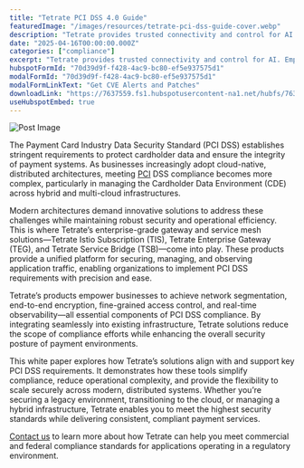 ```yaml
---
title: "Tetrate PCI DSS 4.0 Guide"
featuredImage: "/images/resources/tetrate-pci-dss-guide-cover.webp"
description: "Tetrate provides trusted connectivity and control for AI. Empower developers while safeguarding the business. Built atop the proven Envoy proxy & Envoy AI Gateway."
date: "2025-04-16T00:00:00.000Z"
categories: ["compliance"]
excerpt: "Tetrate provides trusted connectivity and control for AI. Empower developers while safeguarding the business. Built atop the proven Envoy proxy & Envoy AI Gateway."
hubspotFormId: "70d39d9f-f428-4ac9-bc80-ef5e937575d1"
modalFormId: "70d39d9f-f428-4ac9-bc80-ef5e937575d1"
modalFormLinkText: "Get CVE Alerts and Patches"
downloadLink: "https://7637559.fs1.hubspotusercontent-na1.net/hubfs/7637559/Resources%20and%20PDFs/White%20Papers/Tetrate%20Service%20Bridge%20PCI%20DSS%20Guide.pdf"
useHubspotEmbed: true
---
```


![Post Image](/images/resources/tetrate-pci-dss-guide-cover.webp)


The Payment Card Industry Data Security Standard (PCI DSS) establishes stringent requirements to protect cardholder data and ensure the integrity of payment systems. As businesses increasingly adopt cloud-native, distributed architectures, meeting [PCI](/blog/istio-for-pci-compliance-implementing-pci-dss-4-0-1-with-service-mesh-security/) DSS compliance becomes more complex, particularly in managing the Cardholder Data Environment (CDE) across hybrid and multi-cloud infrastructures.

Modern architectures demand innovative solutions to address these challenges while maintaining robust security and operational efficiency. This is where Tetrate’s enterprise-grade gateway and service mesh solutions—Tetrate Istio Subscription (TIS), Tetrate Enterprise Gateway (TEG), and Tetrate Service Bridge (TSB)—come into play. These products provide a unified platform for securing, managing, and observing application traffic, enabling organizations to implement PCI DSS requirements with precision and ease.

Tetrate’s products empower businesses to achieve network segmentation, end-to-end encryption, fine-grained access control, and real-time observability—all essential components of PCI DSS compliance. By integrating seamlessly into existing infrastructure, Tetrate solutions reduce the scope of compliance efforts while enhancing the overall security posture of payment environments.

This white paper explores how Tetrate’s solutions align with and support key PCI DSS requirements. It demonstrates how these tools simplify compliance, reduce operational complexity, and provide the flexibility to scale securely across modern, distributed systems. Whether you’re securing a legacy environment, transitioning to the cloud, or managing a hybrid infrastructure, Tetrate enables you to meet the highest security standards while delivering consistent, compliant payment services.

[Contact us](/contact-us/) to learn more about how Tetrate can help you meet commercial and federal compliance standards for applications operating in a regulatory environment.
